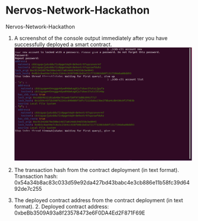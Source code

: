 # Nervos-Network-Hackathon
Nervos-Network-Hackathon

1. A screenshot of the console output immediately after you have successfully deployed a smart contract.
![alt text](https://github.com/sunydev/Nervos-Network-Hackathon/blob/main/newAccount.png?raw=true)

2. The transaction hash from the contract deployment (in text format).
	Transaction hash: 0x54a34b8ac83c033d59e92da427bd43babc4e3cb886e11b58fc39d6492de7c255

3. The deployed contract address from the contract deployment (in text format). 2.
        Deployed contract address: 0xbeBb3509A93a8f23578473e6F0DA4Ed2F871F69E

 

